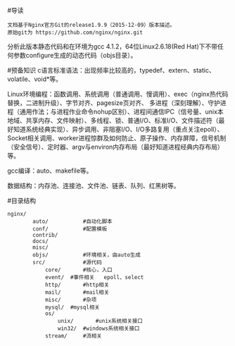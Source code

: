#导读

    文档基于Nginx官方Git的release1.9.9（2015-12-09）版本描述。
    原始git为 https://github.com/nginx/nginx.git

分析此版本静态代码和在环境为gcc 4.1.2，64位Linux2.6.18(Red Hat)下不带任何参数configure生成的动态代码（objs目录）。

#预备知识
c语言标准语法：出现频率比较高的，typedef、extern、static、volatile、void*等。

Linux环境编程：函数调用、系统调用（普通调用、慢调用）、exec（nginx热代码替换，二进制升级）、字节对齐、pagesize页对齐、
多进程（深刻理解）、守护进程（通用作法；与进程作业命令nohup区别）、进程间通信IPC（信号量、unix本地域、共享内存、文件映射）、多线程、锁、普通I/O、标准I/O、文件描述符（最好知道系统经典实现）、异步调用、非阻塞I/O、I/O多路复用（重点关注epoll）、Socket相关调用、worker进程惊群及如何防止、原子操作、内存屏障，信号机制（安全信号）、定时器、argv与environ内存布局（最好知道进程经典内存布局）等。

gcc编译：auto、makefile等。

数据结构：内存池、连接池、文件池、链表、队列、红黑树等。

#目录结构

    nginx/
    		auto/			#自动化脚本
    		conf/			#配置模板
    		contrib/
    		docs/
    		misc/
    		objs/			#环境相关，由auto生成
    		src/			#源代码
    			core/		#核心，入口
    			event/	#事件相关	epoll、select
    			http/		#http相关
    			mail/		#mail相关
    			misc/		#杂项
    			mysql/	#mysql相关
    			os/
    				unix/		#unix系统相关接口
    				win32/	#windows系统相关接口
    			stream/		#流相关


